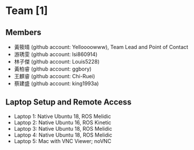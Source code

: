 # Team [1]

## Members
* 黃筱晴 (github account: Yelloooowww), Team Lead and Point of Contact
* 游琇雯 (github account: lsi860914)
* 林子傑 (github account: Louis5228)
* 黃柏睿 (github account: ggbory)
* 王麒睿 (github account: Chi-Ruei)
* 蔡建盛 (github account: king1993a)

## Laptop Setup and Remote Access
* Laptop 1: Native Ubuntu 18, ROS Melidic 
* Laptop 2: Native Ubuntu 16, ROS Kinetic 
* Laptop 3: Native Ubuntu 18, ROS Melidic
* Laptop 4: Native Ubuntu 18, ROS Melidic
* Laptop 5: Mac with VNC Viewer;  noVNC


